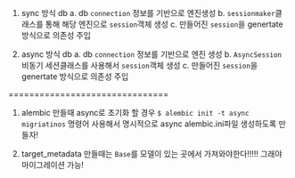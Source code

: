 1. sync 방식 db 
    a. db `connection` 정보를 기반으로 엔진생성
    b. `sessionmaker`클래스를 통해 해당 엔진으로 `session`객체 생성
    c. 만들어진 `session`을 genertate 방식으로 의존성 주입


2.  async 방식 db
    a. db `connection` 정보를 기반으로 엔진 생성
    b. `AsyncSession` 비동기 세션클래스를 사용해서  `session`객체 생성
    c. 만들어진 `session`을 genertate 방식으로 의존성 주입


===============================
1. alembic 만들때 async로 초기화 할 경우 `$ alembic init -t async migriatinos` 명령어 사용해서 명시적으로 async alembic.ini파일 생성하도록 만들자!

2. target_metadata 만들때는 `Base`를 모델이 있는 곳에서 가져와야한다!!!!! 그래야 마이그레이션 가능! 
